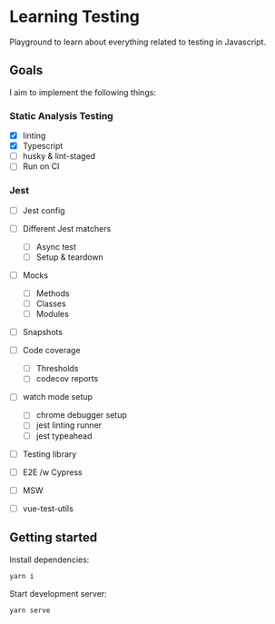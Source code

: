 # Learning Testing

Playground to learn about everything related to testing in Javascript. 

## Goals

I aim to implement the following things:

### Static Analysis Testing
- [x] linting
- [x] Typescript
- [ ] husky & lint-staged
- [ ] Run on CI

### Jest

- [ ] Jest config
- [ ] Different Jest matchers
    - [ ] Async test
    - [ ] Setup & teardown
- [ ] Mocks
    - [ ] Methods
    - [ ] Classes
    - [ ] Modules
- [ ] Snapshots
- [ ] Code coverage
    - [ ] Thresholds
    - [ ] codecov reports
- [ ] watch mode setup
    - [ ] chrome debugger setup
    - [ ] jest linting runner
    - [ ] jest typeahead

- [ ] Testing library
- [ ] E2E /w Cypress
- [ ] MSW
- [ ] vue-test-utils


## Getting started

Install dependencies:

```bash
yarn i
```

Start development server:

```bash
yarn serve
```
